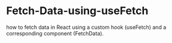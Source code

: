# Fetch-Data-using-useFetch
how to fetch data in React using a custom hook (useFetch) and a corresponding component (FetchData).
